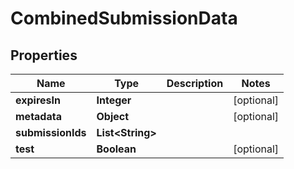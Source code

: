 
# CombinedSubmissionData

## Properties
Name | Type | Description | Notes
------------ | ------------- | ------------- | -------------
**expiresIn** | **Integer** |  |  [optional]
**metadata** | **Object** |  |  [optional]
**submissionIds** | **List&lt;String&gt;** |  | 
**test** | **Boolean** |  |  [optional]



